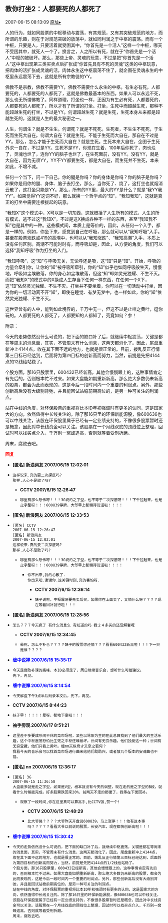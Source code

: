 ## 教你打坐2：人都要死的人都死了
2007-06-15 08:13:09
[原址▸](http://www.fxgan.com/chan_time/2007_01_06/564.htm)



 人的行为，就如同股票的中枢移动与震荡，有其规范，又有其突破规范的地方，而所谓的乐趣，则在于对规范突破的放荡中，就如同利润之于中枢的震荡。而有一个中枢，只要是人，只要活着就受困其中，“你首先是一个活人”这样一个中枢，哪天不受困其中，就死人一个了。换言之，人之所以有死，就在于“你首先是一个活人”中枢的被破坏。那么，那些上帝、灵魂的玩意，不过是把“你首先是一个活人”这中枢出现第三类买卖点后扩张成“你首先具有不死的灵魂”这类的中枢玩意，把肉体的活扩张成灵魂的活，肉体永生这中枢震荡不住了，就企图在灵魂永生的中枢里永远震荡下去，这就是所有宗教徒的YY。
 
 佛教不是宗教，佛教不需要YY，佛教不需要什么永生的中枢。有生必有死，人都要死的，人都要死的人都死了，这就是佛教最基本的东西。如果人可以永远不死，那么也无所谓佛教了。同样道理，打坐也一样，正因为有生必有死，人都要死的，人都要死的人都死了，所以才有了所谓的打坐。打坐，生死中而超越生死，那种不能超越生死的打坐，不过是YY。何谓超越生死？就是生死，生死本身从来都是超越生死的，这就是人生的最大秘密之一。
 
 人生，何谓生？就是不生生。何谓死？就是不死死。生死者，不生生不死死，于生死而生死大自在。何谓大自在？就是生死。不能于生死而大自在，那自在不过是YY。那么，怎么才能于生死而大自在？就是生死。生死本来大自在，企图于生死外求一自在，不过是YY。生死不是YY，你现在生着，100年后你死了，肉也烂了，灵魂也烂了，连你YY的脑子也烂了，在生死面前，没有YY。没有YY，就是大自在，因为无须YY，YY不YY都要生死，都是大自在，而生死并不生死，本来如此，不增不减。
 
 任何一个当下，问一下自己，你的腿是你吗？你的身体是你吗？你的脑子是你吗？如果你是用你的腿、身体、脑子去打坐，那么，当你死了、烧了，这打坐也就烟消云散了，这打坐只能是YY。那么，所有的YY里，最大的YY是什么？就是“我YY我YY”。如果觉得YY这词不好，那么就换一个哲学点的“知”，“我知我知”，这就是真正的打坐中需要连根拔起的玩意。
 
 “我知X”这个模式中，X可以是一切东西，这就概括了人生所有的模式，人生的所有模式，逃不过这“我知X”，不过是这X换成各种不一样的东西，甚至“我知我不知”也是其中的一种。这些模式间，本质上是等价的，因此，从任何一个入手，都是一样的。例如，你坐下来，感觉到自己在呼吸，那么就可以从“我知呼吸”入手。甚至在股票涨跌或419的高潮中，也可以从“我知涨跌”、“我知高潮”入手，本质上没有任何区别。高潮不可能时时有，而呼吸却是，因此，从方便的角度，我们可以选择“我知呼吸”作为打坐的入门。
 
 “我知呼吸”，这“知”与呼吸无关，无论呼还是吸，这“知”只是“知”。开始，呼吸的力量会牵引你，让你的“知”被呼吸所牵引，你的“知”似乎也如同呼吸般生灭，慢慢地，呼吸如尘埃散落，你的身心如尘埃散落，但这“知”却如灵光独耀、不生不灭。而把“我知X”的模式中的X换成人生存当下任何一样东西，在任何一个X下，这“知”依然灵光独耀、不生不灭。打坐并不要坐着，你可以在一切活动中打坐，因为你的一切活动离不开“知”，即使在睡觉、有梦无梦中，也一样如此，你的“知”依然灵光独耀、不生不灭。
 
 这世界曾有的人中，能到如此境界的，千万中无一，但这不过是止啼之黄叶，逗你玩的。人都要死的人都死了，人都要知的人都知了，究竟如何？参！
 
 附录：
 
 今天的走势依然没什么可说的，把下面的缺口补了后，就继续中枢震荡，关键是都在等周末的消息面，其实，不管周末有什么消息，这两天都消化了。因此，尾盘重新冲上4144点，收在其下面不远的地方，也就是很正常的。目前，拨乱反正行情第三目标已经达到，后面将为第四目标的创新高而努力，当然，前提是先把4144点的12线给站稳了。
 
 个股方面，那16只股票里，600432已经新高，其他会慢慢跟上的，这种事情肯定有先后的，否则根本忙不过来。如果大盘能如期重新新高，那么绝大多数仍未新高的股票，都会为此而表现的，这是今后一段时间内一个重要的利润点。另外，那些创新高后没有大级别背弛，并且能回试站稳前期高位的，是另一种可关注的利润点。
 
 站在中线的角度，对环保股票的重视将比本ID年初强调时有更多的认同，这是国家大的方向，依然值得中长线关注的。除了那16只里的环保新能源股，像600636也可以中线关注，该股在环保股里属于已经有一定业绩支持的，不像很多股票暂时还是概念，因此对中长线资金可以关注。该股票在一个月线双底的颈线位上整理，回试时可以找买点介入，千万别一窝蜂追高，否则就等着受刑折磨。
 
 周末，腐败去吧。





<font color='red'>**回复**</font>


- **[匿名] 新浪网友  2007/06/15 12:02:01**
- ```
  这样说来.真的要二次探底吗?
  那样.人心不是散了吗? 
  ```
   - **CCTV 2007/6/15 12:26:47**
   - ```
     哪里有那么恐怖呀！！！3G说的之字型，也不等于二次探底呀！！！下午拉起来，也是之字型呀！！！600839停牌，大爷早上都懒得说话啦！！！！
     ```
- **[匿名] 新浪网友  2007/06/15 12:33:53**
- ```
  [匿名] CCTV 
  2007-06-15 12:26:47 
  [匿名] 新浪网友 
  2007-06-15 12:02:01 
  这样说来.真的要二次探底吗?
  那样.人心不是散了吗? 
  ```
   - ```
     哪里有那么恐怖呀！！！3G说的之字型，也不等于二次探底呀！！！下午拉起来，也是之字型呀！！！600839停牌，大爷早上都懒得说话啦！！！！ 
     ```
      - ```
        你不出来,我的心散了.
        你出来吧.谢谢你.这关键时刻,真的害怕呀. 
        ```
         - **CCTV 2007/6/15 12:36:14**
         - ```
           妹子说啦，中枢震荡要先卖后买，如果你在上面卖了，又怕什么呀？？？？现在等着回补就行啦！！！
           ```
- **[匿名] 新浪网友  2007/06/15 12:28:56**
- ```
  怎么７７７今天疯了 有什么消息么 有知道的吗 我２４多买的还没解套呢 
  ```
   - **CCTV 2007/6/15 12:34:45**
   - ```
     晕死，怎么不补仓？？？？妹子的股票你还怕？？？看看600432新高啦！！！下一只是谁？？？？
     ```
- **<font color='blue'>缠中说禅 2007/6/15 15:35:17</font>**
- ```
  今天是腐败补课的高峰，本ID必须走了，周日继续音乐会，想听什么可给建议。
  先下，再见。
  ```
- **<font color='blue'>缠中说禅 2007/6/15 8:14:54</font>**
- ```
  今天解盘下午3点半后附录本文后，先下，再见。
  ```
- **CCTV 2007/6/15 8:44:23**
- ```
  妹子早！！！！！晕呀，都地下室啦！！！
  ```
- **袖手旁观 2007/6/17 8:51:21**
- ```
  这里差不多要成吵闹不休的菜市场啦，某些以骂架为生的在此总算找到了他们最大的生活乐趣，这个中枢震荡恐怕比生死之中枢还难破坏。世间有无穷乐趣，他们独爱这一种；世间有无穷宝藏，他们只看上黄叶。缠mm天纵奇才又奈之若何？
  我看今天的音乐会可以找首菜市场进行曲来给他们助助兴、或者放几个版本的安魂曲也不错。
  ```
- **[匿名] nn  2007/06/15 12:36:17**
- ```
  [匿名] 3G 
  2007-06-15 11:36:58 
  大盘最多就是走之字型，如果是V型，根本就没有今天的调整，现在走的是之字型的B段，就看什么时候能完成。好多股票跌回来20%，前两天不走的都傻了，我等在下面回补。 
  ```
   - ```
     观察了一段时间,你在这里真可以算高手,比CCTV强,赞一个! 
     ```
      - **CCTV 2007/6/15 12:48:29**
      - ```
        比大爷强？？？？大爷昨天开盘说600839，马上涨停！！！他有这本事吗？？？？？看看大爷以前说的股票，长安汽车，现在都快创新高啦！！！
        ```
- **<font color='blue'>缠中说禅 2007/6/15 15:30:42</font>**
- ```
  今天的走势依然没什么可说的，把下面的缺口补了后，就继续中枢震荡，关键是都在等周末的消息面，其实，不管周末有什么消息，这两天都消化了。因此，尾盘重新冲上4144点，收在其下面不远的地方，也就是很正常的。目前，拨乱反正行情第三目标已经达到，后面将为第四目标的创新高而努力，当然，前提是先把4144点的1/2线给站稳了。
  个股方面，那16只股票里，600432已经新高，其他会慢慢跟上的，这种事情肯定有先后的，否则根本忙不过来。如果大盘能如期重新新高，那么绝大多数仍未新高的股票，都会为此而表现的，这是今后一段时间内一个重要的利润点。另外，那些创新高后没有大级别背弛，并且能回试站稳前期高位的，是另一种可关注的利润点。
  站在中线的角度，对环保股票的重视将比本ID年初强调时有更多的认同，这是国家大的方向，依然值得中长线关注的。除了那16只里的环保新能源股，像600636也可以中线关注，该股在环保股里属于已经有一定业绩支持的，不像很多股票暂时还是概念，因此对中长线资金可以关注。该股票在一个月线双底的颈线位上整理，回试时可以找买点介入，千万别一窝蜂追高，否则就等着受刑折磨。
  周末，腐败去吧。
  ```
